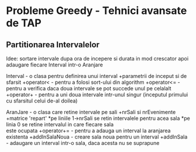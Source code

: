 # Probleme Greedy - Tehnici avansate de TAP

## Partitionarea Intervalelor

Idee: sortare intervale dupa ora de incepere si durata in mod crescator 
apoi adaugare fiecare Interval intr-o Aranjare

Interval - o clasa pentru definirea unui interval
	+parametrii de inceput si de sfarsit
	+operator< - pentru a folosi sort-ului din algorithm
	+operator<= - pentru a verifica daca doua intervale se pot 
succede unul pe celalalt
	+operator+ - pentru a uni doua intervale intr-unul singur 
(inceputul primului cu sfarsitul celui de-al doilea)

AranJare - o clasa care retine intervale pe sali
	+nrSali si nrEvenimente
	+matrice 'repart' 
		*pe liniile 1->nrSali se retin intervalele pentru acea 
sala
		*pe linia 0 se retine intervalul in care fiecare sala  
este ocupata
	+operator+= - pentru a adauga un interval la aranjarea existenta
	+addInSalaNoua - creare sala noua pentru un interval
	+addInSala - adaugare un interval intr-o sala, daca acesta nu se 
suprapune 

